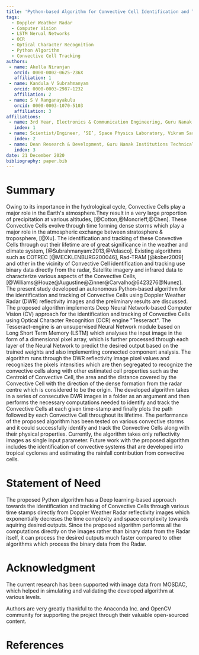 ```yaml
---
title: 'Python-based Algorithm for Convective Cell Identification and Tracking using DWR Reflectivity Images'
tags:
  - Doppler Weather Radar
  - Computer Vision
  - LSTM Nerual Networks
  - OCR
  - Optical Character Recognition
  - Python Algorithm
  - Convective Cell Tracking
authors:
 - name: Akella Niranjan
   orcid: 0000-0002-0625-236X
   affiliation: 1
 - name: Kandula V Subrahmanyam
   orcid: 0000-0003-2987-1232
   affiliation: 2
 - name: S V Ranganayakulu
   orcid: 0000-0003-1070-5103
   affiliation: 3
affiliations:
 - name: 3rd Year, Electronics & Communication Engineering, Guru Nanak Institutions Technical Campus, Ibrahimpatnam, Telangana, India
   index: 1
 - name: Scientist/Engineer, ‘SE’, Space Physics Laboratory, Vikram Sarabhai Space Centre, ISRO, Trivandrum, India
   index: 2
 - name: Dean Research & Development, Guru Nanak Institutions Technical Campus, Ibrahimpatnam, Telangana, India
   index: 3
date: 21 December 2020
bibliography: paper.bib
---
```


# Summary
Owing to its importance in the hydrological cycle, Convective Cells play a major role in the Earth's atmosphere.They result in a very large proportion of precipitation at various altitudes, [@Cotton,@Moncrieff,@Chen]. These Convective Cells evolve through time forming dense storms which play a major role in the atmospheric exchange between stratosphere & troposphere, [@Xu]. The identification and tracking of these Convective Cells through out their lifetime are of great significance in the weather and climate system, [@Subrahmanyam:2013,@Velasco]. Existing algorithms such as COTREC [@MECKLENBURG200046], Rad-TRAM [@kober2009] and other in the vicinity of Convective Cell identification and tracking use binary data directly from the radar, Satellite imagery and infrared data to characterize various aspects of the Convective Cells, [@Williams@Houze@Augustine@Zinner@Carvalho@6423276@Nunez].  The present study developed an autonomous Python-based algorithm for the identification and tracking of Convective Cells using Doppler Weather Radar (DWR) reflectivity images and the preliminary results are discussed. The proposed algorithm implements Deep Neural Network-based Computer Vision (CV) approach for the identification and tracking of Convective Cells using Optical Character Recognition (OCR) engine "Tesseract". The Tesseract-engine is an unsupervised Neural Network module based on Long Short Term Memory (LSTM) which analyses the input image in the form of a dimensional pixel array, which is further processed through each layer of the Neural Network to predict the desired output based on the trained weights and also implementing connected component analysis. The algorithm runs through the DWR reflectivity image pixel values and recognizes the pixels intensities which are then segregated to recognize the convective cells along with other estimated cell properties such as the Centroid of Convective Cell, the area and the distance covered by the Convective Cell with the  direction of the dense formation from the radar centre which is considered to be the origin. The developed algorithm takes in a series of consecutive DWR images in a folder as an argument and then performs the necessary computations needed to identify and track the Convective Cells at each given time-stamp and finally plots the path followed by each Convective Cell throughout its lifetime. The performance of the proposed algorithm has been tested on various convective storms and it could successfully identify and track the Convective Cells along with their physical properties. Currently, the algorithm takes only reflectivity images as single input parameter. Future work with the proposed algorithm includes the identification of convective systems that are developed into tropical cyclones and estimating the rainfall contribution from convective cells.


# Statement of Need
The proposed Python algorithm has a Deep learning-based approach towards the identification and tracking of Convective Cells through various time stamps directly from Doppler Weather Radar reflectivity images which exponentially decreses the time complexity and space complexity towards aquiring desired outputs. Since the proposed algorithm performs all the computations directly on the images rather than binary data from the Radar itself, it can process the desired outputs much faster compared to other algorithms which process the binary data from the Radar. 

# Acknowledgment

The current research has been supported with image data from MOSDAC, which helped in simulating and validating the developed algorithm at various levels. 

Authors are very greatly thankful to the Anaconda Inc. and OpenCV community for supporting the project through their valuable open-sourced content.

# References